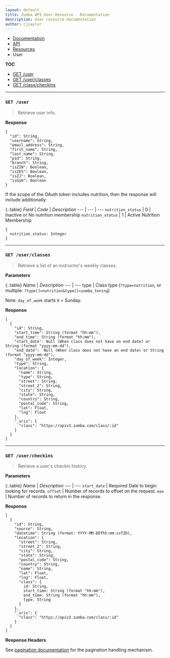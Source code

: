 ```yaml
---
layout: default
title: Zumba API User Resource - Documentation
description: User resource documentation
author: cjsaylor
---
```


<ul class="breadcrumb">
	<li><a href="{{site_url}}/docs">Documentation</a></li>
	<li><a href="{{site_url}}/docs/api">API</a></li>
	<li><a href="{{site_url}}/docs/api/resources">Resources</a></li>
	<li class="active">User</li>
</ul>

**TOC**

<ul>
	<li><a href="#getUser">GET /user</a></li>
	<li><a href="#getUserClasses">GET /user/classes</a></li>
	<li><a href="#getClassCheckins">GET /class/checkins</a></li>
</ul>

<hr>

<span id="getUser"></span>

### `GET /user`

> Retrieve user info.

**Response**

```
{
  "id": String,
  "username": String,
  "email_address": String,
  "first_name": String,
  "last_name": String,
  "pid": String,
  "branch": String,
  "isZIN": Boolean,
  "isZES": Boolean,
  "isZJ": Boolean,
  "isGym": Boolean
}
```

If the scope of the OAuth token includes nutrition, then the response will include additionally:

{:.table}
*Field* | *Code* | *Description*
--- | --- | ---
`nutrition_status` | 0 | Inactive or No nutrition membership
`nutrition_status` | 1 | Active Nutrition Membership

```
{
  nutrition_status: Integer
}
```

<hr>

<span id="getUserClasses"></span>

### `GET /user/classes`

> Retrieve a list of an instructor's weekly classes.

**Parameters**

{:.table}
*Name* | *Description*
--- | ---
type | Class type (`?type=nutrition`, or multiple: `?type[]=nutrition&type[]=zumba_toning`)

Note: `day_of_week` starts `0` = Sunday.

**Response**

```
[
  {
    "id": String,
    "start_time": String (format "hh:mm"),
    "end_time": String (format "hh:mm"),
    "start_date": Null (When class does not have an end date) or String (format "yyyy-mm-dd"),
    "end_date":  Null (When class does not have an end date) or String (format "yyyy-mm-dd"),
    "day_of_week": Integer,
    "type": String,
    "location": {
      "name": String,
      "type": String,
      "street": String,
      "street_2": String,
      "city": String,
      "state": String,
      "country": String,
      "postal_code": String,
      "lat": Float,
      "lng": Float
    },
    "_uris": {
      "class": "https://apiv3.zumba.com/class/:id"
    }
  }
]
```

<hr>

<span id="getClassCheckins"></span>
### `GET /user/checkins`

> Retrieve a user's checkin history.

**Parameters**

{:.table}
*Name* | *Description*
--- | ---
`start_date` | <span class="label label-warning">Required</span> Date to begin looking for records.
`offset` | Number of records to offset on the request.
`max` | Number of records to return in the response.

**Response**

```
[
  {
    "id": String,
    "source": String,
    "datetime": String (format: YYYY-MM-DDThh:mm:ssTZD),
    "location": {
      "street": String,
      "street_2": String,
      "city": String,
      "state": String,
      "postal_code": String,
      "country": String,
      "name": String,
      "lat": Float,
      "lng": Float,
      "class": {
        id: String,
        start_time: String (format "hh:mm"),
        end_time: String (format "hh:mm"),
        type: String
      }
    },
    "_uris": {
      "class": "https://apiv3.zumba.com/class/:id"
    }
  }
]
```


**Response Headers**

See [pagination documentation]({{site_url}}/docs/api/pagination.html) for the pagination handling mechanism.
